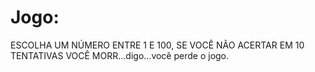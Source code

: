 # Jogo:

ESCOLHA UM NÚMERO ENTRE 1 E 100, SE VOCÊ NÃO ACERTAR EM 10 TENTATIVAS
VOCÊ MORR...digo...você perde o jogo.
